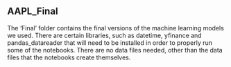 ## AAPL_Final

The ‘Final’ folder contains the final versions of the machine learning models we used.  There are certain libraries, such as datetime, yfinance and pandas_datareader that will need to be installed in order to properly run some of the notebooks.  There are no data files needed, other than the data files that the notebooks create themselves.
